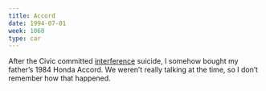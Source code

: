 ```yaml
---
title: Accord
date: 1994-07-01
week: 1060
type: car
---
```


After the Civic committed [interference](https://en.wikipedia.org/wiki/Interference_engine) suicide, I somehow bought my father’s 1984 Honda Accord. We weren’t really talking at the time, so I don’t remember how that happened.
